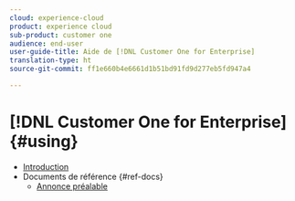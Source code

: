 ```yaml
---
cloud: experience-cloud
product: experience cloud
sub-product: customer one
audience: end-user
user-guide-title: Aide de [!DNL Customer One for Enterprise]
translation-type: ht
source-git-commit: ff1e660b4e6661d1b51bd91fd9d277eb5fd947a4

---
```



# [!DNL Customer One for Enterprise] {#using}

+ [Introduction](home.md)
+ Documents de référence {#ref-docs}
   + [Annonce préalable](intro-customer-support.md)


